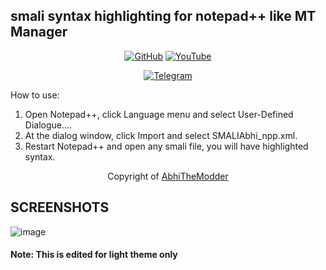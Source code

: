 ## smali syntax highlighting for notepad++ like MT Manager

 <p align="center">
<a href="https://github.com/techyshreyansh"><img title="GitHub" src="https://img.shields.io/badge/Tech Shreyansh-brightgreen?style=for-the-badge&logo=github"></a>
<a href="https://www.youtube.com/@TechShreyansh"><img title="YouTube" src="https://img.shields.io/badge/YouTube-Tech Shreyansh-red?style=for-the-badge&logo=Youtube"></a>
</p>


<p align="center">
<a href="https://telegram.me/tech_shreyansh2"><img title="Telegram" src="https://img.shields.io/badge/Telegram-black?style=for-the-badge&logo=Telegram"></a>
<a href="https://telegram.me/helpdesk_chatsbot><img title="Telegram Bot"src="https://img.shields.io/badge/Telegram-bot-black?style=for-the-badge&logo=Telegram_bot"></a>

</p>

 How to use:
 1. Open Notepad++, click Language menu and select User-Defined Dialogue....
 2. At the dialog window, click Import and select SMALIAbhi_npp.xml.
 3. Restart Notepad++ and open any smali file, you will have highlighted syntax.
 
 
 
 
<p align="center">
Copyright of <a href="https://github.com/AbhiTheModder">AbhiTheModder</a>
</p>

## SCREENSHOTS

![image](https://user-images.githubusercontent.com/85984486/151747990-1ae13d1a-8da7-4ca0-880d-0b237f47de5e.png)

#### Note: This is edited for light theme only
